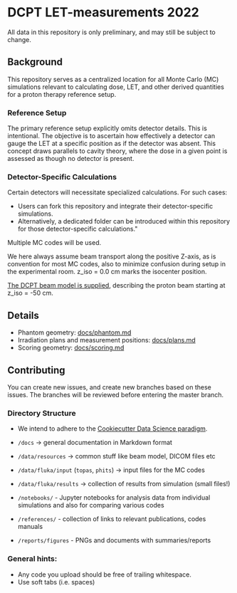 # DCPT LET-measurements 2022

All data in this repository is only preliminary, and may still be subject to change.

## Background
This repository serves as a centralized location for all Monte Carlo (MC) simulations relevant to calculating dose, LET, and other derived quantities for a proton therapy reference setup.

### Reference Setup
The primary reference setup explicitly omits detector details. This is intentional. The objective is to ascertain how effectively a detector can gauge the LET at a specific position as if the detector was absent. This concept draws parallels to cavity theory, where the dose in a given point is assessed as though no detector is present.

### Detector-Specific Calculations
Certain detectors will necessitate specialized calculations. For such cases:

- Users can fork this repository and integrate their detector-specific simulations.
- Alternatively, a dedicated folder can be introduced within this repository for those detector-specific calculations."

Multiple MC codes will be used.

We here always assume beam transport along the positive Z-axis, as is convention for most MC codes, also to minimize confusion during setup in the experimental room. z_iso = 0.0 cm marks the isocenter position.

[The DCPT beam model is supplied](data/resources/dcpt_beam_model), describing the proton beam starting at z_iso = -50 cm.

## Details
- Phantom geometry: [docs/phantom.md](docs/phantom.md)
- Irradiation plans and measurement positions: [docs/plans.md](docs/plans.md)
- Scoring geometry: [docs/scoring.md](docs/scoring.md)


## Contributing
You can create new issues, and create new branches based on these issues.
The branches will be reviewed before entering the master branch.


### Directory Structure
- We intend to adhere to the [Cookiecutter Data Science paradigm](https://drivendata.github.io/cookiecutter-data-science/).

- `/docs` -> general documentation in Markdown format
- `/data/resources` -> common stuff like beam model, DICOM files etc
- `/data/fluka/input`  (`topas`, `phits`) -> input files for the MC codes
- `/data/fluka/results` -> collection of results from simulation (small files!)
- `/notebooks/` - Jupyter notebooks for analysis data from individual simulations and also for comparing various codes
- `/references/` - collection of links to relevant publications, codes manuals
- `/reports/figures` - PNGs and documents with summaries/reports

### General hints:
- Any code you upload should be free of trailing whitespace.
- Use soft tabs (i.e. spaces)
